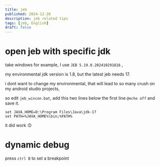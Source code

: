 ```yaml
---
title: jeb
published: 2024-12-28
description: jeb related tips
tags: [jeb, English]
draft: false
---
```


# open jeb with specific jdk 

take windows for example, I use `JEB 5.19.0.202410291816` , 

my environmental jdk version is 1.8, but the latest jeb needs 17.

i dont want to change my environmental, that will lead to so many crush on my android studio projects, 

so edit `jeb_wincon.bat`, add this two lines below the first line `@echo off` and save it.

```
set JAVA_HOME=D:\Program Files\Java\jdk-17
set PATH=%JAVA_HOME%\bin;%PATH%
```

it did work :D

# dynamic debug

press `ctrl B` to set a breakpoint

